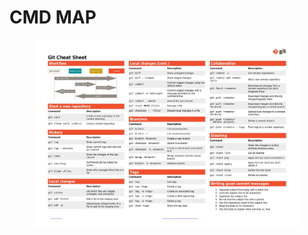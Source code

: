 # CMD MAP

<figure><img src=".gitbook/assets/git cmd.jpg" alt=""><figcaption></figcaption></figure>
